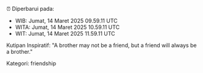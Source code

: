 ⏰ Diperbarui pada:
- WIB: Jumat, 14 Maret 2025 09.59.11 UTC
- WITA: Jumat, 14 Maret 2025 10.59.11 UTC
- WIT: Jumat, 14 Maret 2025 11.59.11 UTC

Kutipan Inspiratif:
"A brother may not be a friend, but a friend will always be a brother."


Kategori: friendship

